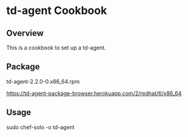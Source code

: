 td-agent Cookbook
=================

Overview
------------
This is a cookbook to set up a td-agent.

Package
----------
td-agent-2.2.0-0.x86_64.rpm

https://td-agent-package-browser.herokuapp.com/2/redhat/6/x86_64

Usage
-----
sudo chef-solo -o td-agent

